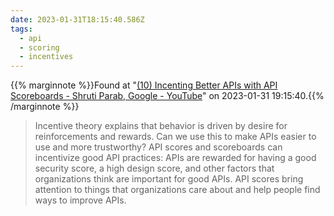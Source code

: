 ```yaml
---
date: 2023-01-31T18:15:40.586Z
tags:
  - api
  - scoring
  - incentives
---
```

{{% marginnote %}}Found at "[(10) Incenting Better APIs with API Scoreboards - Shruti Parab, Google - YouTube](https://www.youtube.com/watch?v=6Vt9HW2A7n8)" on 2023-01-31 19:15:40.{{% /marginnote %}}

> Incentive theory explains that behavior is driven by desire for reinforcements and rewards. Can we use this to make APIs easier to use and more trustworthy? API scores and scoreboards can incentivize good API practices: APIs are rewarded for having a good security score, a high design score, and other factors that organizations think are important for good APIs. API scores bring attention to things that organizations care about and help people find ways to improve APIs.

